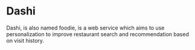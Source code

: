 # Dashi 
Dashi, is also named foodie, is a web service which aims to use personalization to improve restaurant search and recommendation based on visit history.

